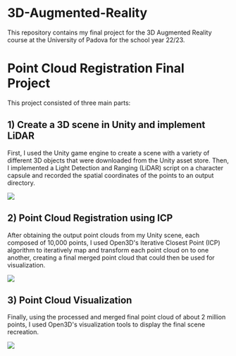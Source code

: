 # 3D-Augmented-Reality
This repository contains my final project for the 3D Augmented Reality course at the University of Padova for the school year 22/23. 

# Point Cloud Registration Final Project
This project consisted of three main parts:

## 1) Create a 3D scene in Unity and implement LiDAR
First, I used the Unity game engine to create a scene with a variety of different 3D objects that were downloaded from the Unity asset store. Then, I implemented a Light Detection and Ranging (LiDAR) script on a character capsule and recorded the spatial coordinates of the points to an output directory. 

![](Unity_scene_demo.gif)

## 2) Point Cloud Registration using ICP
After obtaining the output point clouds from my Unity scene, each composed of 10,000 points, I used Open3D's Iterative Closest Point (ICP) algorithm to iteratively map and transform each point cloud on to one another, creating a final merged point cloud that could then be used for visualization. 

![](lidar_demo.gif)

## 3) Point Cloud Visualization
Finally, using the processed and merged final point cloud of about 2 million points, I used Open3D's visualization tools to display the final scene recreation.  

![](point_cloud_demo.gif)

